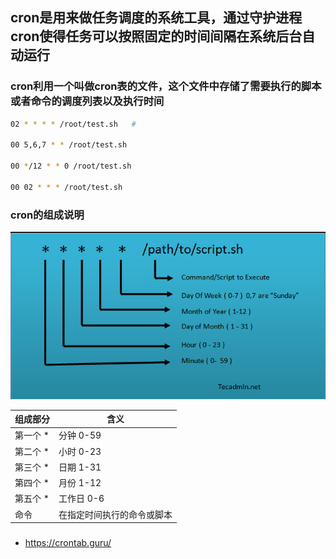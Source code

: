 ## cron是用来做任务调度的系统工具，通过守护进程cron使得任务可以按照固定的时间间隔在系统后台自动运行

### cron利用一个叫做cron表的文件，这个文件中存储了需要执行的脚本或者命令的调度列表以及执行时间


```bash
02 * * * * /root/test.sh   #

00 5,6,7 * * /root/test.sh

00 */12 * * 0 /root/test.sh

00 02 * * * /root/test.sh
```

### cron的组成说明

![alt text](crontab.png)

| 组成部分 | 含义 |
| ------ | ------ |
| 第一个 *  | 分钟 0-59 |
| 第二个 *  | 小时 0-23 |
| 第三个 *  | 日期 1-31 |
| 第四个 *  | 月份 1-12 |
| 第五个 *  | 工作日 0-6 |
| 命令      | 在指定时间执行的命令或脚本|

### 
- https://crontab.guru/